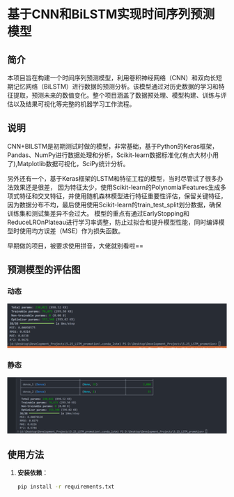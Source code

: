 # 基于CNN和BiLSTM实现时间序列预测模型

## 简介
本项目旨在构建一个时间序列预测模型，利用卷积神经网络（CNN）和双向长短期记忆网络（BiLSTM）进行数据的预测分析。该模型通过对历史数据的学习和特征提取，预测未来的数值变化。整个项目涵盖了数据预处理、模型构建、训练与评估以及结果可视化等完整的机器学习工作流程。

## 说明
CNN+BILSTM是初期测试时做的模型，非常基础，基于Python的Keras框架，Pandas、NumPy进行数据处理和分析，Scikit-learn数据标准化(有点大材小用了),Matplotlib数据可视化，SciPy统计分析。

另外还有一个，基于Keras框架的LSTM和特征工程的模型，当时尽管试了很多办法效果还是很差，
因为特征太少，使用Scikit-learn的PolynomialFeatures生成多项式特征和交叉特征，并使用随机森林模型进行特征重要性评估，保留关键特征，
因为数据分布不均，最后使用使用Scikit-learn的train_test_split划分数据，确保训练集和测试集差异不会过大。
模型的重点有通过EarlyStopping和ReduceLROnPlateau进行学习率调整，防止过拟合和提升模型性能，同时编译模型时使用均方误差（MSE）作为损失函数。

早期做的项目，被要求使用拼音，大佬就别看啦==

## 预测模型的评估图
### 动态
![CNN-BILISTMdongtai](Test-1.png)
### 静态
![CNN-BILISTMjingtai](Test-2.png)

## 使用方法
1. **安装依赖**：
   ```bash
   pip install -r requirements.txt
